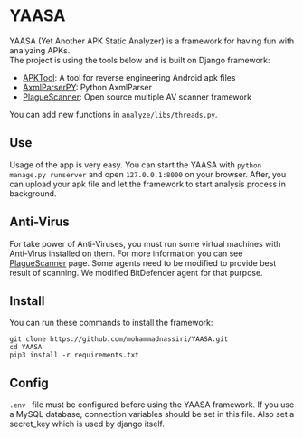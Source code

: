 # YAASA
YAASA (Yet Another APK Static Analyzer) is a framework for having fun with analyzing APKs.   
The project is using the tools below and is built on Django framework:
- [APKTool](https://ibotpeaches.github.io/Apktool/): A tool for reverse engineering Android apk files
- [AxmlParserPY](https://github.com/kzjeef/AxmlParserPY): Python AxmlParser
- [PlagueScanner](https://github.com/PlagueScanner/PlagueScanner): Open source multiple AV scanner framework

You can add new functions in ```analyze/libs/threads.py```.

## Use
Usage of the app is very easy. You can start the YAASA with ```python manage.py runserver``` and open ```127.0.0.1:8000``` on your browser. After, you can upload your apk file and let the framework to start analysis process in background.

## Anti-Virus
For take power of Anti-Viruses, you must run some virtual machines with Anti-Virus installed on them. For more information you can see [PlagueScanner](https://github.com/PlagueScanner/PlagueScanner) page. Some agents need to be modified to provide best result of scanning. We modified BitDefender agent for that purpose.

## Install
You can run these commands to install the framework:
```
git clone https://github.com/mohammadnassiri/YAASA.git
cd YAASA
pip3 install -r requirements.txt
```

## Config
```.env ``` file must be configured before using the YAASA framework. If you use a MySQL database, connection variables should be set in this file. Also set a secret_key which is used by django itself.
